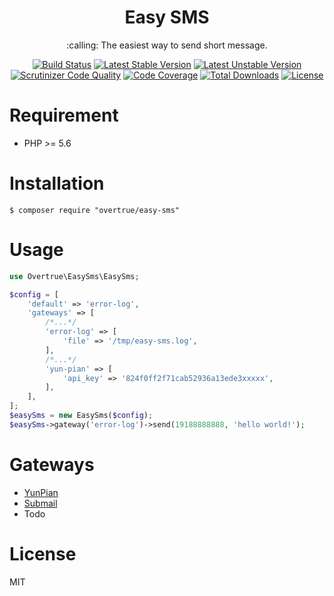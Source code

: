 <h1 align="center">Easy SMS</h1>

<p align="center">:calling: The easiest way to send short message.</p>

<p align="center">
<a href="https://travis-ci.org/overtrue/easy-sms"><img src="https://travis-ci.org/overtrue/easy-sms.svg?branch=master" alt="Build Status"></a>
<a href="https://packagist.org/packages/overtrue/easy-sms"><img src="https://poser.pugx.org/overtrue/easy-sms/v/stable.svg" alt="Latest Stable Version"></a>
<a href="https://packagist.org/packages/overtrue/easy-sms"><img src="https://poser.pugx.org/overtrue/easy-sms/v/unstable.svg" alt="Latest Unstable Version"></a>
<a href="https://scrutinizer-ci.com/g/overtrue/easy-sms/?branch=master"><img src="https://scrutinizer-ci.com/g/overtrue/easy-sms/badges/quality-score.png?b=master" alt="Scrutinizer Code Quality"></a>
<a href="https://scrutinizer-ci.com/g/overtrue/easy-sms/?branch=master"><img src="https://scrutinizer-ci.com/g/overtrue/easy-sms/badges/coverage.png?b=master" alt="Code Coverage"></a>
<a href="https://packagist.org/packages/overtrue/easy-sms"><img src="https://poser.pugx.org/overtrue/easy-sms/downloads" alt="Total Downloads"></a>
<a href="https://packagist.org/packages/overtrue/easy-sms"><img src="https://poser.pugx.org/overtrue/easy-sms/license" alt="License"></a>
</p>


# Requirement

- PHP >= 5.6

# Installation

```shell
$ composer require "overtrue/easy-sms"
```

# Usage

```php
use Overtrue\EasySms\EasySms;

$config = [
    'default' => 'error-log',
    'gateways' => [
        /*...*/
        'error-log' => [
            'file' => '/tmp/easy-sms.log',
        ],
        /*...*/
        'yun-pian' => [
            'api_key' => '824f0ff2f71cab52936a13ede3xxxxx',
        ],
    ],
];
$easySms = new EasySms($config);
$easySms->gateway('error-log')->send(19188888888, 'hello world!');
```

# Gateways

- [YunPian](https://github.com/overtrue/easy-sms/wiki/GateWays---YunPian)
- [Submail](https://github.com/overtrue/easy-sms/wiki/GateWays---Submail)
- Todo


# License

MIT
